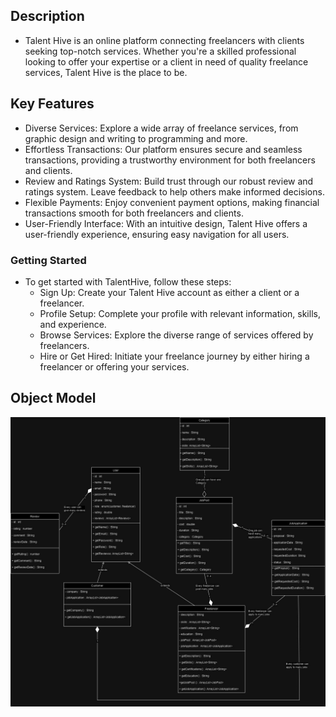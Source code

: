 ## Description
* Talent Hive is an online platform connecting freelancers with clients seeking top-notch services. Whether you're a skilled professional looking to offer your expertise or a client in need of quality freelance services, Talent Hive is the place to be.

## Key Features
* Diverse Services: Explore a wide array of freelance services, from graphic design and writing to programming and more.
* Effortless Transactions: Our platform ensures secure and seamless transactions, providing a trustworthy environment for both freelancers and clients.
* Review and Ratings System: Build trust through our robust review and ratings system. Leave feedback to help others make informed decisions.
* Flexible Payments: Enjoy convenient payment options, making financial transactions smooth for both freelancers and clients.
* User-Friendly Interface: With an intuitive design, Talent Hive offers a user-friendly experience, ensuring easy navigation for all users.

### Getting Started
* To get started with TalentHive, follow these steps:
    * Sign Up: Create your Talent Hive account as either a client or a freelancer.
    * Profile Setup: Complete your profile with relevant information, skills, and experience.
    * Browse Services: Explore the diverse range of services offered by freelancers.
    * Hire or Get Hired: Initiate your freelance journey by either hiring a freelancer or   offering your services.

## Object Model
![Example Screenshot](docs/TalentHiveDDD.jpg)

